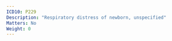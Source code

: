 ```yaml
---
ICD10: P229
Description: "Respiratory distress of newborn, unspecified"
Matters: No
Weight: 0
---
```

